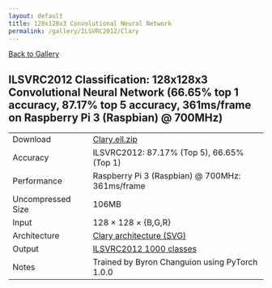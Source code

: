 ```yaml
---
layout: default
title: 128x128x3 Convolutional Neural Network
permalink: /gallery/ILSVRC2012/Clary
---
```


[Back to Gallery](/ELL/gallery)

## ILSVRC2012 Classification: 128x128x3 Convolutional Neural Network (66.65% top 1 accuracy, 87.17% top 5 accuracy, 361ms/frame on Raspberry Pi 3 (Raspbian) @ 700MHz)

<table class="table table-striped table-bordered">
    <tr>
        <td> Download </td>
        <td colspan="3"> <a href="https://github.com/Microsoft/ELL-models/raw/master/models/ILSVRC2012/Clary/Clary.ell.zip">Clary.ell.zip</a></td>
    </tr>
    <tr>
        <td> Accuracy </td>
        <td colspan="3"> ILSVRC2012: 87.17% (Top 5), 66.65% (Top 1) </td>
    </tr>
    <tr>
        <td> Performance </td>
        <td colspan="3"> Raspberry Pi 3 (Raspbian) @ 700MHz: 361ms/frame </td>
    </tr>
    <tr>
        <td> Uncompressed Size </td>
        <td colspan="3"> 106MB </td>
    </tr>
    <tr>
        <td> Input </td>
        <td colspan="3"> 128 &times; 128 &times; {B,G,R} </td>
    </tr>
    <tr>
        <td> Architecture </td>
        <td>
            <a href="https://github.com/Microsoft/ELL-models/raw/master/models/ILSVRC2012/Clary/Clary.cntk.svg?sanitize=true" target="_blank">Clary architecture (SVG)</a>
        </td>
    </tr>
    <tr>
        <td> Output </td>
        <td colspan="3"> <a href="https://github.com/Microsoft/ELL-models/raw/master/models/ILSVRC2012/categories.txt">ILSVRC2012 1000 classes</a> </td>
    </tr>
    <tr>
        <td> Notes </td>
        <td colspan="3"> Trained by Byron Changuion using PyTorch 1.0.0 </td>
    </tr>
</table>

